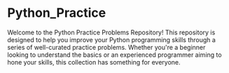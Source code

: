 # Python_Practice
Welcome to the Python Practice Problems Repository! This repository is designed to help you improve your Python programming skills through a series of well-curated practice problems. Whether you're a beginner looking to understand the basics or an experienced programmer aiming to hone your skills, this collection has something for everyone. 
